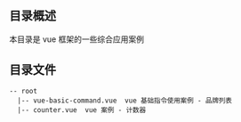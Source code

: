 ## 目录概述

本目录是 vue 框架的一些综合应用案例

## 目录文件

```
-- root
  |-- vue-basic-command.vue  vue 基础指令使用案例 - 品牌列表
  |-- counter.vue  vue 案例 - 计数器
```
